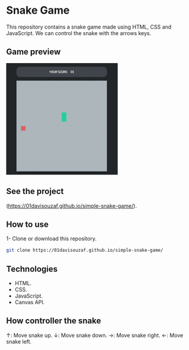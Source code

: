# Snake Game

This repository contains a snake game made using HTML, CSS and JavaScript. We can control the snake with the arrows keys.

## Game preview
<img src="imgs/game-preview.gif" width="300" height="300">

## See the project
(https://01davisouzaf.github.io/simple-snake-game/).

## How to use
1- Clone or download this repository.
```bash
git clone https://01davisouzaf.github.io/simple-snake-game/
```

## Technologies
- HTML.
- CSS.
- JavaScript.
- Canvas API.
  
## How controller the snake
↑: Move snake up.
↓: Move snake down.
→: Move snake right.
←: Move snake left.
